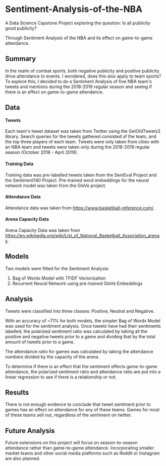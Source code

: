 # Sentiment-Analysis-of-the-NBA
A Data Science Capstone Project exploring the question: Is all publicity good publicity? 

Through Sentiment Analysis of the NBA and its effect on game-to-game attendance.

## Summary
In the realm of combat sports, both negative publicity and positive publicity drive attendance to events. I wondered, does this also apply to team sports? To explore this, I decided to do a Sentiment Analysis of five NBA team's tweets and mentions during the 2018-2019 regular season and seeing if there is an effect on game-to-game attendance.

## Data
#### Tweets
Each team's tweet dataset was taken from Twitter using the GetOldTweets3 library. Search queries for the tweets gathered consisted of the team, and the top three players of each team. Tweets were only taken from cities with an NBA team and tweets were taken only during the 2018-2019 regular season (October 2018 - April 2019).
#### Training Data
Training data was pre-labelled tweets taken from the SemEval Project and the Sentiment140 Project. Pre-trained word embeddings for the neural network model was taken from the GloVe project.
#### Attendance Data
Attendance data was taken from https://www.basketball-reference.com/.
#### Arena Capacity Data
Arena Capacity Data was taken from https://en.wikipedia.org/wiki/List_of_National_Basketball_Association_arenas.

## Models
Two models were fitted for the Sentiment Analysis: 
1. Bag of Words Model with TFIDF Vectorization
2. Recurrent Neural Network using pre-trained GloVe Embeddings

## Analysis
Tweets were classified into three classes: Positive, Neutral and Negative.

With an accuracy of ~71% for both models, the simpler Bag of Words Model was used for the sentiment analysis. Once tweets have had their sentiments labelled, the polarized sentiment ratio was calculated by taking all the positive and negative tweets prior to a game and dividing that by the total amount of tweets prior to a game. 

The attendance ratio for games was calculated by taking the attendance numbers divided by the capacity of the arena.

To determine if there is an effect that the sentiment effects game-to-game attendance, the polarized sentiment ratio and attendance ratio are put into a linear regression to see if there is a relationship or not. 

## Results
There is not enough evidence to conclude that tweet sentiment prior to games has an effect on attendance for any of these teams. Games for most of these teams sell out, regardless of the sentiment on twitter.

## Future Analysis
Future extensions on this project will focus on season-to-season attendance rather than game-to-game attendance. Incorporating smaller market teams and other social media platforms such as Reddit or Instagram are also planned.
